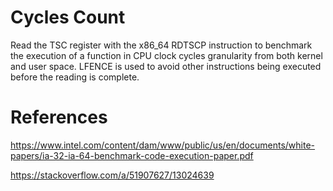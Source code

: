 # Cycles Count
Read the TSC register with the x86_64 RDTSCP instruction to benchmark the execution of a function in CPU clock cycles granularity
from both kernel and user space.
LFENCE is used to avoid other instructions being executed before the reading is complete.

# References

https://www.intel.com/content/dam/www/public/us/en/documents/white-papers/ia-32-ia-64-benchmark-code-execution-paper.pdf

https://stackoverflow.com/a/51907627/13024639


